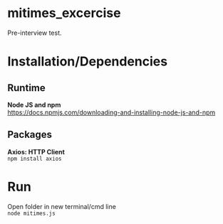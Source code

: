 # mitimes_excercise
Pre-interview test.

# Installation/Dependencies

## Runtime
**Node JS and npm**  
https://docs.npmjs.com/downloading-and-installing-node-js-and-npm

## Packages
**Axios: HTTP Client**  
`npm install axios`  

# Run
Open folder in new terminal/cmd line  
`node mitimes.js`

